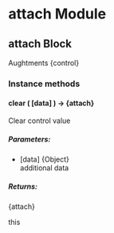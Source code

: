 # attach Module

## attach Block

Aughtments {control}

### Instance methods

#### clear ( [data] ) → {attach}

Clear control value

##### Parameters:

* [data] {Object}<br/>
  additional data

##### Returns:

{attach}

this

